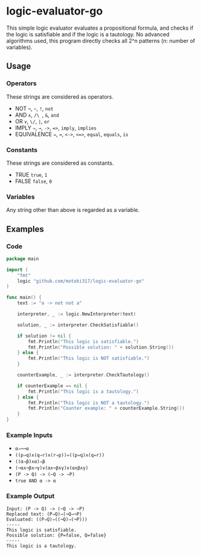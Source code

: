 # logic-evaluator-go
This simple logic evaluator evaluates a propositional formula, and checks if the logic is satisfiable and if the logic is a tautology.
No advanced algorithms used, this program directly checks all 2^n patterns (n: number of variables).

## Usage

### Operators
These strings are considered as operators.
- NOT `¬`, `~`, `!`, `not`
- AND `∧`, `/\ `, `&`, `and`
- OR `∨`, `\/`, `|`, `or`
- IMPLY `⇒`, `→`, `->`, `=>`, `imply`, `implies`
- EQUIVALENCE `⇔`, `↔`, `<->`, `<=>`, `equal`, `equals`, `is`

### Constants
These strings are considered as constants.
- TRUE `true`, `1`
- FALSE `false`, `0`

### Variables
Any string other than above is regarded as a variable.

## Examples

### Code
```go
package main

import (
    "fmt"
    logic "github.com/motoki317/logic-evaluator-go"
)

func main() {
    text := "a -> not not a"

	interpreter, _ := logic.NewInterpreter(text)

	solution, _ := interpreter.CheckSatisfiable()

	if solution != nil {
		fmt.Println("This logic is satisfiable.")
		fmt.Println("Possible solution: " + solution.String())
	} else {
		fmt.Println("This logic is NOT satisfiable.")
	}

	counterExample, _ := interpreter.CheckTautology()

	if counterExample == nil {
		fmt.Println("This logic is a tautology.")
	} else {
		fmt.Println("This logic is NOT a tautology.")
		fmt.Println("Counter example: " + counterExample.String())
	}
}
```

### Example Inputs
- `α⇒¬¬α`
- `((p⇒q)∧(q⇒r)∧(r⇒p))⇔((p⇔q)∧(q⇔r))`
- `((α⇒β)∧α)⇒β`
- `(¬α∧¬β∧¬γ)∨(α∧¬β∧γ)∨(α∧β∧γ)`
- `(P -> Q) -> (~Q -> ~P)`
- `true AND α -> α`

### Example Output
```
Input: (P -> Q) -> (~Q -> ~P)
Replaced text: (P⇒Q)⇒(¬Q⇒¬P)
Evaluated: ((P⇒Q)⇒((¬Q)⇒(¬P)))
-----
This logic is satisfiable.
Possible solution: {P=false, Q=false}
-----
This logic is a tautology.
```
